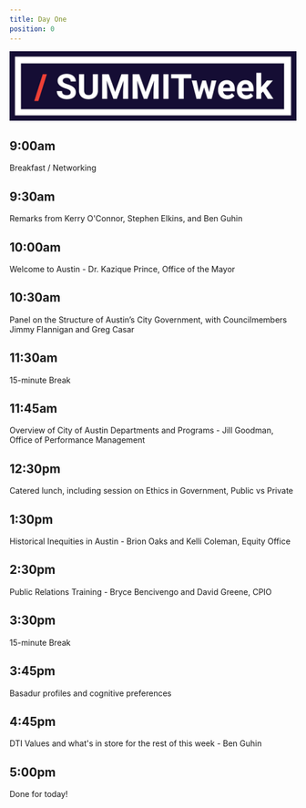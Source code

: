 ```yaml
---
title: Day One
position: 0
---
```


![summitweek-logo.jpg](/assets/img/projects/SUMMITweek-Winter-2018/summitweek-logo.jpg)


## 9:00am

Breakfast / Networking


## 9:30am

Remarks from Kerry O'Connor, Stephen Elkins, and Ben Guhin


## 10:00am

Welcome to Austin - Dr. Kazique Prince, Office of the Mayor 


## 10:30am

Panel on the Structure of Austin’s City Government, with Councilmembers Jimmy Flannigan and Greg Casar


## 11:30am

15-minute Break


## 11:45am

Overview of City of Austin Departments and Programs - Jill Goodman, Office of Performance Management


## 12:30pm

Catered lunch, including session on Ethics in Government, Public vs Private


## 1:30pm

Historical Inequities in Austin - Brion Oaks and Kelli Coleman, Equity Office


## 2:30pm 

Public Relations Training - Bryce Bencivengo and David Greene, CPIO


## 3:30pm

15-minute Break


## 3:45pm

Basadur profiles and cognitive preferences


## 4:45pm

DTI Values and what's in store for the rest of this week - Ben Guhin


## 5:00pm

Done for today!





